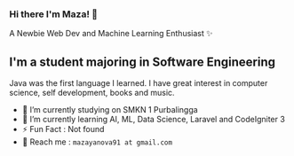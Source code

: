 ### Hi there I'm Maza! :wave:

A Newbie Web Dev and Machine Learning Enthusiast :sparkles:

<h2>I'm a student majoring in Software Engineering</h2>
<p> Java was the first language I learned. I have great interest in computer science, self development, books and music. </p>

- 🔭 I’m currently studying on SMKN 1 Purbalingga
- 🌱 I’m currently learning AI, ML, Data Science, Laravel and CodeIgniter 3
- ⚡️ Fun Fact : Not found
- :email: Reach me : `mazayanova91 at gmail.com`

